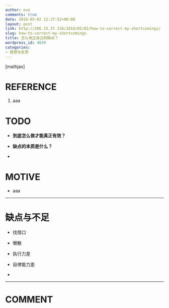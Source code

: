 ```yaml
---
author: evo
comments: true
date: 2018-05-02 12:37:52+00:00
layout: post
link: http://106.15.37.116/2018/05/02/how-to-correct-my-shortcomings/
slug: how-to-correct-my-shortcomings
title: 怎么改正自己的缺点？
wordpress_id: 4839
categories:
- 随想与反思
---
```


<!-- more -->

[mathjax]


# REFERENCE





 	
  1. aaa




# TODO





 	
  * **到底怎么做才能真正有效？**

 	
  * **缺点的本质是什么？**

 	
  * 



# MOTIVE





 	
  * aaa





* * *






# 缺点与不足





 	
  * 找借口

 	
  * 懒散

 	
  * 执行力差

 	
  * 自律能力差

 	
  * 





















* * *





# COMMENT



